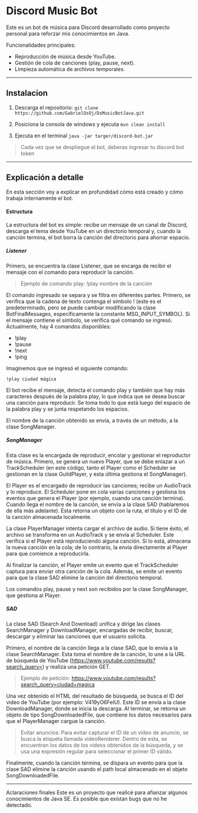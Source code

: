 
# Discord Music Bot
Este es un bot de música para Discord desarrollado como proyecto personal para reforzar mis conocimientos en Java.

Funcionalidades principales:
- Reproducción de música desde YouTube.
- Gestión de cola de canciones (play, pause, next).
- Limpieza automática de archivos temporales.

---
## Instalacion
1. Descarga el repositorio:
`git clone https://github.com/GabrielOsOj/DsMusicBotJava.git`

2. Posiciona la consola de windows y ejecuta
`mvn clean install`

3. Ejecuta en el terminal 
`java -jar targer/discord-bot.jar`

> Cada vez que se despliegue el bot, deberas ingresar tu discord bot token

---
## Explicación a detalle
En esta sección voy a explicar en profundidad cómo está creado y cómo trabaja internamente el bot.

#### Estructura
La estructura del bot es simple: recibe un mensaje de un canal de Discord, descarga el tema desde YouTube en un directorio temporal y, cuando la canción termina, el bot borra la canción del directorio para ahorrar espacio.

##### Listener
Primero, se encuentra la clase Listener, que se encarga de recibir el mensaje con el comando para reproducir la canción.

>Ejemplo de comando play:
>!play nombre de la canción

El comando ingresado se separa y se filtra en diferentes partes. Primero, se verifica que la cadena de texto contenga el símbolo ! (este es el predeterminado, pero se puede cambiar modificando la clase BotFinalMessages, específicamente la constante MSG_INPUT_SYMBOL). Si el mensaje contiene el símbolo, se verifica qué comando se ingresó. Actualmente, hay 4 comandos disponibles:

- !play
- !pause
- !next
- !ping

Imaginemos que se ingresó el siguiente comando:

`
!play ciudad mágica
`

El bot recibe el mensaje, detecta el comando play y también que hay más caracteres después de la palabra play, lo que indica que se desea buscar una canción para reproducir. Se toma todo lo que está luego del espacio de la palabra play y se junta respetando los espacios.

El nombre de la canción obtenido se envía, a través de un método, a la clase SongManager.

##### SongManager
Esta clase es la encargada de reproducir, encolar y gestionar el reproductor de música. Primero, se genera un nuevo Player, que se debe enlazar a un TrackScheduler (en este código, tanto el Player como el Scheduler se gestionan en la clase GuildPlayer, y esta última gestiona el SongManager).

El Player es el encargado de reproducir las canciones; recibe un AudioTrack y lo reproduce.
El Scheduler pone en cola varias canciones y gestiona los eventos que genera el Player (por ejemplo, cuando una canción termina).
Cuando llega el nombre de la canción, se envía a la clase SAD (hablaremos de ella más adelante). Esta retorna un objeto con la ruta, el título y el ID de la canción almacenada localmente.

La clase PlayerManager intenta cargar el archivo de audio. Si tiene éxito, el archivo se transforma en un AudioTrack y se envía al Scheduler. Este verifica si el Player está reproduciendo alguna canción. Si lo está, almacena la nueva canción en la cola; de lo contrario, la envía directamente al Player para que comience a reproducirla.

Al finalizar la canción, el Player emite un evento que el TrackScheduler captura para enviar otra canción de la cola. Además, se emite un evento para que la clase SAD elimine la canción del directorio temporal.

Los comandos play, pause y next son recibidos por la clase SongManager, que gestiona al Player.

##### SAD
La clase SAD (Search And Download) unifica y dirige las clases SearchManager y DownloadManager, encargadas de recibir, buscar, descargar y eliminar las canciones que el usuario solicita.

Primero, el nombre de la canción llega a la clase SAD, que lo envía a la clase SearchManager. Esta toma el nombre de la canción, lo une a la URL de búsqueda de YouTube (https://www.youtube.com/results?search_query=) y realiza una petición GET.

>Ejemplo de petición:
>https://www.youtube.com/results?search_query=ciudad+magica

Una vez obtenido el HTML del resultado de búsqueda, se busca el ID del video de YouTube (por ejemplo: V419yO6FeIU). Este ID se envía a la clase DownloadManager, donde se inicia la descarga. Al terminar, se retorna un objeto de tipo SongDownloadedFile, que contiene los datos necesarios para que el PlayerManager cargue la canción.

> Evitar anuncios:
Para evitar capturar el ID de un video de anuncio, se busca la etiqueta llamada videoRenderer. Dentro de esta, se encuentran los datos de los videos obtenidos de la búsqueda, y se usa una expresión regular para seleccionar el primer ID válido.

Finalmente, cuando la canción termina, se dispara un evento para que la clase SAD elimine la canción usando el path local almacenado en el objeto SongDownloadedFile.

----- 

Aclaraciones finales
Este es un proyecto que realicé para afianzar algunos conocimientos de Java SE. Es posible que existan bugs que no he detectado.
 
